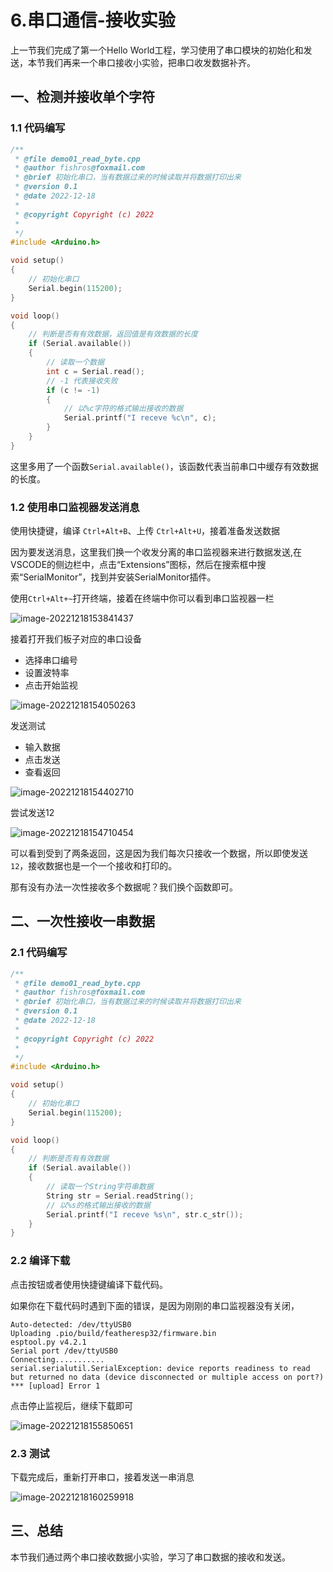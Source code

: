 # 6.串口通信-接收实验

上一节我们完成了第一个Hello World工程，学习使用了串口模块的初始化和发送，本节我们再来一个串口接收小实验，把串口收发数据补齐。

## 一、检测并接收单个字符

### 1.1 代码编写

```c++
/**
 * @file demo01_read_byte.cpp
 * @author fishros@foxmail.com
 * @brief 初始化串口，当有数据过来的时候读取并将数据打印出来
 * @version 0.1
 * @date 2022-12-18
 * 
 * @copyright Copyright (c) 2022
 * 
 */
#include <Arduino.h>

void setup()
{
    // 初始化串口
    Serial.begin(115200);
}

void loop()
{
    // 判断是否有有效数据，返回值是有效数据的长度
    if (Serial.available())
    {
        // 读取一个数据
        int c = Serial.read();
        // -1 代表接收失败
        if (c != -1)
        {
            // 以%c字符的格式输出接收的数据
            Serial.printf("I receve %c\n", c);
        }
    }
}
```

这里多用了一个函数`Serial.available()`，该函数代表当前串口中缓存有效数据的长度。

### 1.2 使用串口监视器发送消息

使用快捷键，编译 `Ctrl+Alt+B`、上传 `Ctrl+Alt+U`，接着准备发送数据

因为要发送消息，这里我们换一个收发分离的串口监视器来进行数据发送,在VSCODE的侧边栏中，点击“Extensions”图标，然后在搜索框中搜索“SerialMonitor”，找到并安装SerialMonitor插件。

使用`Ctrl+Alt+~`打开终端，接着在终端中你可以看到串口监视器一栏

![image-20221218153841437](6.%E4%B8%B2%E5%8F%A3%E9%80%9A%E4%BF%A1-%E6%8E%A5%E6%94%B6%E5%AE%9E%E9%AA%8C/imgs/image-20221218153841437.png)

接着打开我们板子对应的串口设备

- 选择串口编号
- 设置波特率
- 点击开始监视

![image-20221218154050263](6.%E4%B8%B2%E5%8F%A3%E9%80%9A%E4%BF%A1-%E6%8E%A5%E6%94%B6%E5%AE%9E%E9%AA%8C/imgs/image-20221218154050263.png)

发送测试

- 输入数据
- 点击发送
- 查看返回

![image-20221218154402710](6.%E4%B8%B2%E5%8F%A3%E9%80%9A%E4%BF%A1-%E6%8E%A5%E6%94%B6%E5%AE%9E%E9%AA%8C/imgs/image-20221218154402710.png)

尝试发送12

![image-20221218154710454](6.%E4%B8%B2%E5%8F%A3%E9%80%9A%E4%BF%A1-%E6%8E%A5%E6%94%B6%E5%AE%9E%E9%AA%8C/imgs/image-20221218154710454.png)

可以看到受到了两条返回，这是因为我们每次只接收一个数据，所以即使发送`12`，接收数据也是一个一个接收和打印的。

那有没有办法一次性接收多个数据呢？我们换个函数即可。

## 二、一次性接收一串数据

### 2.1 代码编写

```c++
/**
 * @file demo01_read_byte.cpp
 * @author fishros@foxmail.com
 * @brief 初始化串口，当有数据过来的时候读取并将数据打印出来
 * @version 0.1
 * @date 2022-12-18
 *
 * @copyright Copyright (c) 2022
 *
 */
#include <Arduino.h>

void setup()
{
    // 初始化串口
    Serial.begin(115200);
}

void loop()
{
    // 判断是否有有效数据
    if (Serial.available())
    {
        // 读取一个String字符串数据
        String str = Serial.readString();
        // 以%s的格式输出接收的数据
        Serial.printf("I receve %s\n", str.c_str());
    }
}
```

### 2.2 编译下载

点击按钮或者使用快捷键编译下载代码。

如果你在下载代码时遇到下面的错误，是因为刚刚的串口监视器没有关闭，

```
Auto-detected: /dev/ttyUSB0
Uploading .pio/build/featheresp32/firmware.bin
esptool.py v4.2.1
Serial port /dev/ttyUSB0
Connecting...........
serial.serialutil.SerialException: device reports readiness to read but returned no data (device disconnected or multiple access on port?)
*** [upload] Error 1
```

点击停止监视后，继续下载即可

![image-20221218155850651](6.%E4%B8%B2%E5%8F%A3%E9%80%9A%E4%BF%A1-%E6%8E%A5%E6%94%B6%E5%AE%9E%E9%AA%8C/imgs/image-20221218155850651.png)

### 2.3 测试

下载完成后，重新打开串口，接着发送一串消息

![image-20221218160259918](6.%E4%B8%B2%E5%8F%A3%E9%80%9A%E4%BF%A1-%E6%8E%A5%E6%94%B6%E5%AE%9E%E9%AA%8C/imgs/image-20221218160259918.png)

## 三、总结

本节我们通过两个串口接收数据小实验，学习了串口数据的接收和发送。